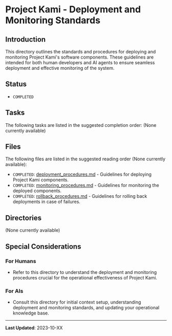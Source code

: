 # Project Kami - Deployment and Monitoring Standards

## Introduction
This directory outlines the standards and procedures for deploying and monitoring Project Kami's software components. These guidelines are intended for both human developers and AI agents to ensure seamless deployment and effective monitoring of the system.

## Status
- `COMPLETED`

## Tasks
The following tasks are listed in the suggested completion order:
(None currently available)

## Files
The following files are listed in the suggested reading order (None currently available):
- `COMPLETED`: [deployment_procedures.md](./deployment_procedures.md) - Guidelines for deploying Project Kami components.
- `COMPLETED`: [monitoring_procedures.md](./monitoring_procedures.md) - Guidelines for monitoring the deployed components.
- `COMPLETED`: [rollback_procedures.md](./rollback_procedures.md) - Guidelines for rolling back deployments in case of failures.

## Directories
(None currently available)

## Special Considerations
### For Humans
- Refer to this directory to understand the deployment and monitoring procedures crucial for the operational effectiveness of Project Kami.

### For AIs
- Consult this directory for initial context setup, understanding deployment and monitoring standards, and updating your operational knowledge base.

---
**Last Updated**: 2023-10-XX
